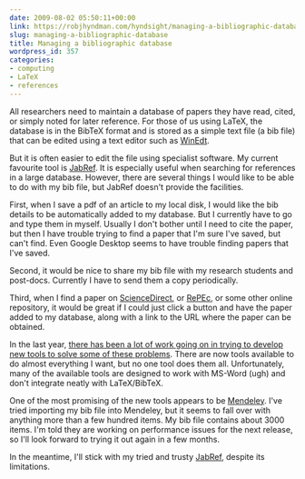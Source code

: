 ```yaml
---
date: 2009-08-02 05:50:11+00:00
link: https://robjhyndman.com/hyndsight/managing-a-bibliographic-database/
slug: managing-a-bibliographic-database
title: Managing a bibliographic database
wordpress_id: 357
categories:
- computing
- LaTeX
- references
---
```


All researchers need to maintain a database of papers they have read, cited, or simply noted for later reference. For those of us using LaTeX, the database is in the BibTeX format and is stored as a simple text file (a bib file) that can be edited using a text editor such as [WinEdt](http://www.winedt.com).

But it is often easier to edit the file using specialist software. My current favourite tool is [JabRef](http://jabref.sourceforge.net/). It is especially useful when searching for references in a large database. However, there are several things I would like to be able to do with my bib file, but JabRef doesn't provide the facilities.

First, when I save a pdf of an article to my local disk, I would like the bib details to be automatically added to my database. But I currently have to go and type them in myself. Usually I don't bother until I need to cite the paper, but then I have trouble trying to find a paper that I'm sure I've saved, but can't find. Even Google Desktop seems to have trouble finding papers that I've saved.

Second, it would be nice to share my bib file with my research students and post-docs. Currently I have to send them a copy periodically.

Third, when I find a paper on [ScienceDirect](http://www.sciencedirect.com), or [RePEc](http://repec.org), or some other online repository, it would be great if I could just click a button and have the paper added to my database, along with a link to the URL where the paper can be obtained.

In the last year, [there has been a lot of work going on in trying to develop new tools to solve some of these problems](http://blogs.plos.org/mfenner/2009/08/01/bibliographic_management_meets_web_2_0/). There are now tools available to do almost everything I want, but no one tool does them all. Unfortunately, many of the available tools are designed to work with MS-Word (ugh) and don't integrate neatly with LaTeX/BibTeX.

One of the  most promising of the new tools appears to be [Mendeley](http://www.mendeley.com/). I've tried importing my bib file into Mendeley, but it seems to fall over with anything more than a few hundred items. My bib file contains about 3000 items. I'm told they are working on performance issues for the next release, so I'll look forward to trying it out again in a few months.

In the meantime, I'll stick with my tried and trusty [JabRef](http://jabref.sourceforge.net/), despite its limitations.
